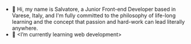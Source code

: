 - 👋 Hi, my name is Salvatore, a Junior Front-end Developer based in Varese, Italy, and I'm fully committed to the philosophy of life-long learning and the concept that passion and hard-work can lead literally anywhere.
- 🌱 <I’m currently learning web development>

